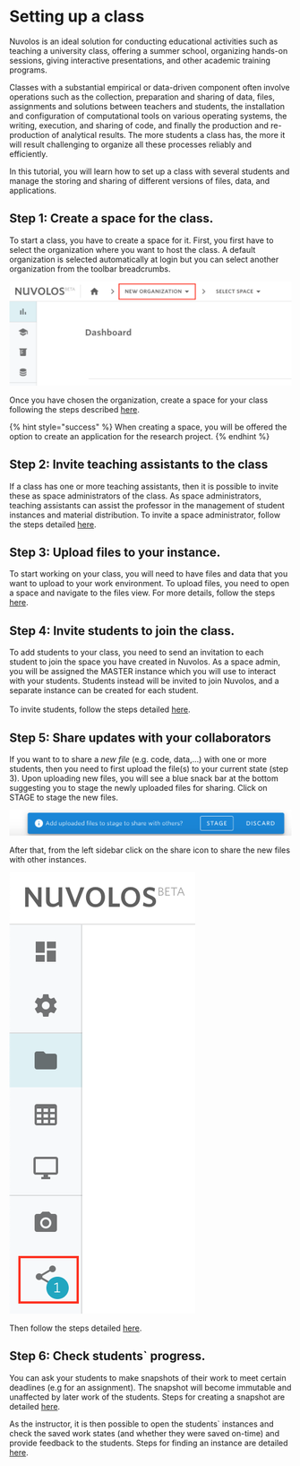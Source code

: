 # Setting up a class

Nuvolos is an ideal solution for conducting educational activities such as teaching a university class, offering a summer school, organizing hands-on sessions, giving interactive presentations, and other academic training programs.

Classes with a substantial empirical or data-driven component often involve operations such as the collection, preparation and sharing of data, files, assignments and solutions between teachers and students, the installation and configuration of computational tools on various operating systems, the writing, execution, and sharing of code, and finally the production and re-production of analytical results. The more students a class has, the more it will result challenging to organize all these processes reliably and efficiently.

In this tutorial, you will learn how to set up a class with several students and manage the storing and sharing of different versions of files, data, and applications.

## Step 1: Create a space for the class.

To start a class, you have to create a space for it. First, you first have to select the organization where you want to host the class. A default organization is selected automatically at login but you can select another organization from the toolbar breadcrumbs.

![](../../../.gitbook/assets/screen-shot-2020-03-25-at-9.45.56-am.png)

Once you have chosen the organization, create a space for your class following the steps described [here](../../../actions/organization-management/create-a-space.md).

{% hint style="success" %}
When creating a space, you will be offered the option to create an application for the research project.
{% endhint %}

## Step 2: Invite teaching assistants to the class

If a class has one or more teaching assistants, then it is possible to invite these as space administrators of the class. As space administrators, teaching assistants can assist the professor in the management of student instances and material distribution. To invite a space administrator, follow the steps detailed [here](../../../actions/space-management/invite-space-admins.md).

## Step 3: Upload files to your instance.

To start working on your class, you will need to have files and data that you want to upload to your work environment. To upload files, you need to open a space and navigate to the files view. For more details, follow the steps [here](../../../actions/work-with-files-in-nuvolos/upload-files-and-folders.md).

## Step 4: Invite students to join the class.

To add students to your class, you need to send an invitation to each student to join the space you have created in Nuvolos. As a space admin, you will be assigned the MASTER instance which you will use to interact with your students. Students instead will be invited to join Nuvolos, and a separate instance can be created for each student.\
\
To invite students, follow the steps detailed [here](../../../actions/space-management/create-an-instance.md).

## Step 5: Share updates with your collaborators

If you want to to share a _new file_ (e.g. code, data,...) with one or more students, then you need to first upload the file(s) to your current state (step 3). Upon uploading new files, you will see a blue snack bar at the bottom suggesting you to stage the newly uploaded files for sharing. Click on STAGE to stage the new files.&#x20;

![](../../../.gitbook/assets/screen-shot-2020-03-25-at-10.23.02-am.png)

After that, from the left sidebar click on the share icon to share the new files with other instances.&#x20;

![](../../../.gitbook/assets/screen-shot-2020-03-25-at-10.23.53-am.png)

Then follow the steps detailed [here](../../../actions/distribute-objects-in-nuvolos/).

## Step 6: Check students\` progress.

You can ask your students to make snapshots of their work to meet certain deadlines (e.g for an assignment). The snapshot will become immutable and unaffected by later work of the students. Steps for creating a snapshot are detailed [here](../../../actions/instance-management/create-a-snapshot.md).

As the instructor, it is then possible to open the students\` instances and check the saved work states (and whether they were saved on-time) and provide feedback to the students. Steps for finding an instance are detailed [here](../../../actions/find-objects-in-nuvolos/find-an-instance.md).
